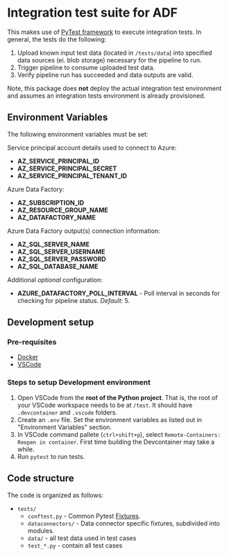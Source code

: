 # Integration test suite for ADF

This makes use of [PyTest framework](https://docs.pytest.org/en/latest/) to execute integration tests. In general, the tests do the following:

1. Upload known input test data (located in `/tests/data`) into specified data sources (ei. blob storage) necessary for the pipeline to run.
2. Trigger pipeline to consume uploaded test data.
3. Verify pipeline run has succeeded and data outputs are valid.

Note, this package does **not** deploy the actual integration test environment and assumes an integration tests environment is already provisioned.

## Environment Variables

The following environment variables must be set:

Service principal account details used to connect to Azure:

- **AZ_SERVICE_PRINCIPAL_ID**
- **AZ_SERVICE_PRINCIPAL_SECRET**
- **AZ_SERVICE_PRINCIPAL_TENANT_ID**

Azure Data Factory:

- **AZ_SUBSCRIPTION_ID**
- **AZ_RESOURCE_GROUP_NAME**
- **AZ_DATAFACTORY_NAME**

Azure Data Factory output(s) connection information:

- **AZ_SQL_SERVER_NAME**
- **AZ_SQL_SERVER_USERNAME**
- **AZ_SQL_SERVER_PASSWORD**
- **AZ_SQL_DATABASE_NAME**

Additional *optional* configuration:

- **AZURE_DATAFACTORY_POLL_INTERVAL** - Poll interval in seconds for checking for pipeline status. *Default*: 5.

## Development setup

### Pre-requisites

- [Docker](https://www.docker.com/)
- [VSCode](https://code.visualstudio.com/)
  
### Steps to setup Development environment

1. Open VSCode from the **root of the Python project**. That is, the root of your VSCode workspace needs to be at `/test`. It should have `.devcontainer` and `.vscode` folders.
2. Create an `.env` file. Set the environment variables as listed out in "Environment Variables" section.
3. In VSCode command pallete (`ctrl+shift+p`), select `Remote-Containers: Reopen in container`. First time building the Devcontainer may take a while.
4. Run `pytest` to run tests.

## Code structure

The code is organized as follows:

- `tests/`
  - `conftest.py` - Common Pytest [Fixtures](https://docs.pytest.org/en/stable/fixture.html).
  - `dataconnectors/` - Data connector specific fixtures, subdivided into modules.
  - `data/` - all test data used in test cases
  - `test_*.py` - contain all test cases
